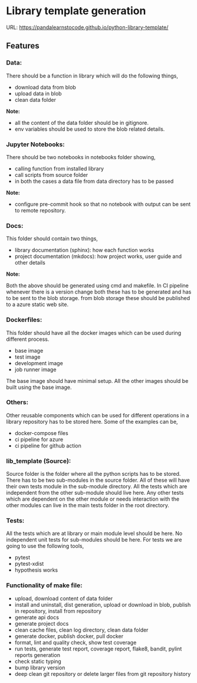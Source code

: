 # Library template generation


URL: https://pandalearnstocode.github.io/python-library-template/

## Features

### __Data__: 

There should be a function in library which will do the following things,
  * download data from blob
  * upload data in blob
  * clean data folder

__Note:__

* all the content of the data folder should be in gitignore.
* env variables should be used to store the blob related details.

### __Jupyter Notebooks:__

There should be two notebooks in notebooks folder showing,

* calling function from installed library
* call scripts from source folder
* in both the cases a data file from data directory has to be passed

__Note:__

* configure pre-commit hook so that no notebook with output can be sent to remote repository.

### __Docs:__

This folder should contain two things,

* library documentation (sphinx): how each function works
* project documentation (mkdocs): how project works, user guide and other details

__Note:__

Both the above should be generated using cmd and makefile. In CI pipeline whenever there is a version change both these has to be generated and has to be sent to the blob storage. from blob storage these should be published to a azure static web site.


### __Dockerfiles:__

This folder should have all the docker images which can be used during different process.

* base image
* test image
* development image
* job runner image

The base image should have minimal setup. All the other images should be built using the base image.

### __Others__:

Other reusable components which can be used for different operations in a library repository has to be stored here. Some of the examples can be,

* docker-compose files
* ci pipeline for azure
* ci pipeline for github action

### __lib_template (Source):__

Source folder is the folder where all the python scripts has to be stored. There has to be two sub-modules in the source folder. All of these will have their own tests module in the sub-module directory. All the tests which are independent from the other sub-module should live here. Any other tests which are dependent on the other module or needs interaction with the other modules can live in the main tests folder in the root directory.

### __Tests:__

All the tests which are at library or main module level should be here. No independent unit tests for sub-modules should be here. For tests we are going to use the following tools,

* pytest
* pytest-xdist
* hypothesis works


### Functionality of make file:

* upload, download content of data folder
* install and uninstall, dist generation, upload or download in blob, publish in repository, install from repository
* generate api docs
* generate project docs
* clean cache files, clean log directory, clean data folder
* generate docker, publish docker, pull docker
* format, lint and quality check, show test coverage
* run tests, generate test report, coverage report, flake8, bandit, pylint reports generation
* check static typing
* bump library version
* deep clean git repository or delete larger files from git repository history



